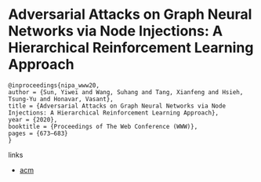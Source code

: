 # Adversarial Attacks on Graph Neural Networks via Node Injections: A Hierarchical Reinforcement Learning Approach

```
@inproceedings{nipa_www20,
author = {Sun, Yiwei and Wang, Suhang and Tang, Xianfeng and Hsieh, Tsung-Yu and Honavar, Vasant},
title = {Adversarial Attacks on Graph Neural Networks via Node Injections: A Hierarchical Reinforcement Learning Approach},
year = {2020},
booktitle = {Proceedings of The Web Conference (WWW)},
pages = {673–683}
}
```

links
- [acm](https://dl.acm.org/doi/abs/10.1145/3366423.3380149)
